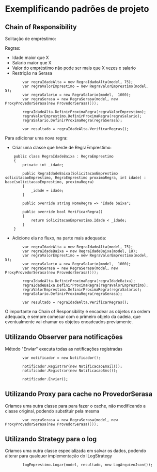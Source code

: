 # Exemplificando padrões de projeto

## Chain of Responsibility 

Solitação de empréstimo:

Regras:
- Idade maior que X
- Salario maior que X
- Valor do empréstimo não pode ser mais que X vezes o salario
- Restrição na Serasa

```
        var regraIdadeAlta = new RegraIdadeAlta(model, 75);
        var regraValorEmprestimo = new RegraValorEmprestimo(model,  5);
        var regraSalario = new RegraSalario(model,  1000);
        var regraSerasa = new RegraSerasa(model, new ProxyProvedorSerasa(new ProvedorSerasa()));

        regraIdadeAlta.DefinirProximaRegra(regraValorEmprestimo);
        regraValorEmprestimo.DefinirProximaRegra(regraSalario);        
        regraSalario.DefinirProximaRegra(regraSerasa);

        var resultado = regraIdadeAlta.VerificarRegras();
```

Para adicionar uma nova regra:
- Criar uma classe que herde de RegraEmprestimo:
```
    public class RegraIdadeBaixa : RegraEmprestimo
    {
        private int _idade;

        public RegraIdadeBaixa(SolicitacaoEmprestimo solicitacaoEmprestimo, RegraEmprestimo proximaRegra, int idade) : base(solicitacaoEmprestimo, proximaRegra)
        {
            _idade = idade;
        }

        public override string NomeRegra => "Idade baixa";

        public override bool VerificarRegra()
        {
            return SolicitacaoEmprestimo.Idade < _idade;
        }
    }
```
- Adicione ela no fluxo, na parte mais adequada:
```
        var regraIdadeAlta = new RegraIdadeAlta(model, 75);
        var regraIdadeBaixa = new RegraIdadeBaixa(model, 18);
        var regraValorEmprestimo = new RegraValorEmprestimo(model,  5);
        var regraSalario = new RegraSalario(model,  1000);
        var regraSerasa = new RegraSerasa(model, new ProxyProvedorSerasa(new ProvedorSerasa()));

        regraIdadeAlta.DefinirProximaRegra(regraIdadeBaixa);
        regraIdadeBaixa.DefinirProximaRegra(regraValorEmprestimo);
        regraValorEmprestimo.DefinirProximaRegra(regraSalario);        
        regraSalario.DefinirProximaRegra(regraSerasa);

        var resultado = regraIdadeAlta.VerificarRegras();
```

O importante na Chain of Responsibility é encadear as objetos na ordem adequada, e sempre comecar com o primeiro objeto da cadeia, que eventualmente vai chamar os objetos encadeados previamente.

## Utilizando Observer para notificações

Método "Enviar" executa todas as notificações registradas

```
        var notificador = new Notificador();

        notificador.Registrar(new NotificacaoEmail());
        notificador.Registrar(new NotificacaoSms());

        notificador.Enviar();
```

## Utilizando Proxy para cache no ProvedorSerasa

Criamos uma outra classe para para fazer o cache, não modificando a classe original, podendo substituir pela mesma

```
        var regraSerasa = new RegraSerasa(model, new ProxyProvedorSerasa(new ProvedorSerasa()));
```

## Utilizando Strategy para o log

Criamos uma outra classe especializada em salvar os dados, podendo alterar para qualquer implementação do ILogStrategy

```
        logEmprestimo.Logar(model, resultado, new LogArquivoJson());
```